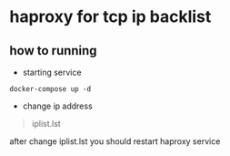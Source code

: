 # haproxy for tcp ip backlist


## how to running

* starting service

```code
docker-compose up -d
```

* change ip address

> iplist.lst

after change iplist.lst you should restart haproxy service

